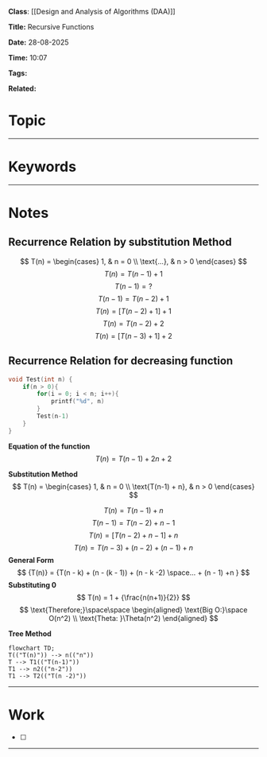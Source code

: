 **Class**:  [[Design and Analysis of Algorithms (DAA)]]

**Title:** Recursive Functions

**Date:** 28-08-2025

**Time:** 10:07

**Tags:**

**Related:**
# Topic



---
# Keywords



--- 
# Notes

## Recurrence Relation by substitution Method

$$
T(n) =
\begin{cases}
1, & n = 0 \\
\text{...}, & n > 0
\end{cases}
$$
$$T(n) = T(n -1) +1$$
$$
T(n - 1) = ?
$$
$$
T(n - 1) = T(n - 2) +1
$$
$$
{T(n)} = {[T(n-2)+1]} + {1}
$$
$$T(n) = T(n - 2) + 2
$$
$$
T(n) = [T(n-3) +1] +2
$$

## Recurrence Relation for decreasing function

```c
void Test(int n) { 
	if(n > 0){
		for(i = 0; i < n; i++){
			printf("%d", n)
		}
		Test(n-1)
	}
}
```

**Equation of the function**
$$
T(n) = T(n-1) + 2n + 2
$$

**Substitution Method**
$$
T(n) =
\begin{cases}
1, & n = 0 \\
\text{T(n-1) + n}, & n > 0
\end{cases}
$$

$$
{T(n) = T(n-1) + n}
$$
$$
T(n-1) = T(n -2) + n - 1
$$
$$
T(n) = [T(n - 2)+ n - 1] + n
$$
$$
T(n) = T(n-3) + (n-2) + (n-1) + n
$$
**General Form**
$$
{T(n)} = {T(n - k) + (n - (k - 1)) + (n - k -2) \space... + (n - 1) +n }
$$
**Substituting 0** 
$$
T(n) = 1 + {\frac{n(n+1)}{2}}
$$
$$
\text{Therefore;}\space\space
\begin{aligned}
\text{Big O:}\space
O(n^2) \\
\text{Theta: }\Theta(n^2)
\end{aligned}
$$

**Tree Method**
```mermaid
flowchart TD;
T(("T(n)")) --> n(("n"))
T --> T1(("T(n-1)"))
T1 --> n2(("n-2"))
T1 --> T2(("T(n -2)"))
```

---
# Work

- [ ] 

---
